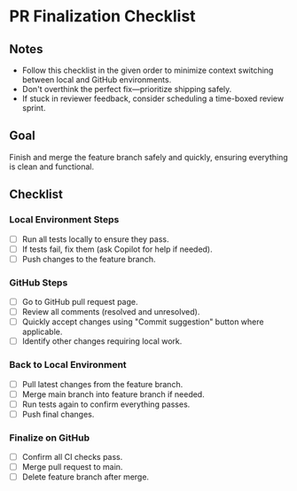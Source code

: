 <!-- filepath: /home/z/repos/ai-dev-loop/routine-checklist.md -->
# PR Finalization Checklist

## Notes

- Follow this checklist in the given order to minimize context switching between local and GitHub environments.
- Don't overthink the perfect fix—prioritize shipping safely.
- If stuck in reviewer feedback, consider scheduling a time-boxed review sprint.

## Goal

Finish and merge the feature branch safely and quickly, ensuring everything is clean and functional.

## Checklist

### Local Environment Steps

- [ ] Run all tests locally to ensure they pass.
- [ ] If tests fail, fix them (ask Copilot for help if needed).
- [ ] Push changes to the feature branch.

### GitHub Steps

- [ ] Go to GitHub pull request page.
- [ ] Review all comments (resolved and unresolved).
- [ ] Quickly accept changes using "Commit suggestion" button where applicable.
- [ ] Identify other changes requiring local work.

### Back to Local Environment

- [ ] Pull latest changes from the feature branch.
- [ ] Merge main branch into feature branch if needed.
- [ ] Run tests again to confirm everything passes.
- [ ] Push final changes.

### Finalize on GitHub

- [ ] Confirm all CI checks pass.
- [ ] Merge pull request to main.
- [ ] Delete feature branch after merge.
